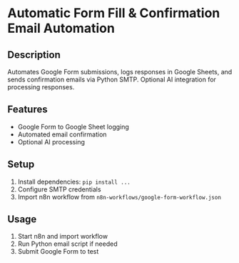 # Automatic Form Fill & Confirmation Email Automation

## Description
Automates Google Form submissions, logs responses in Google Sheets, and sends confirmation emails via Python SMTP. Optional AI integration for processing responses.

## Features
- Google Form to Google Sheet logging
- Automated email confirmation
- Optional AI processing

## Setup
1. Install dependencies: `pip install ...`
2. Configure SMTP credentials
3. Import n8n workflow from `n8n-workflows/google-form-workflow.json`

## Usage
1. Start n8n and import workflow
2. Run Python email script if needed
3. Submit Google Form to test
